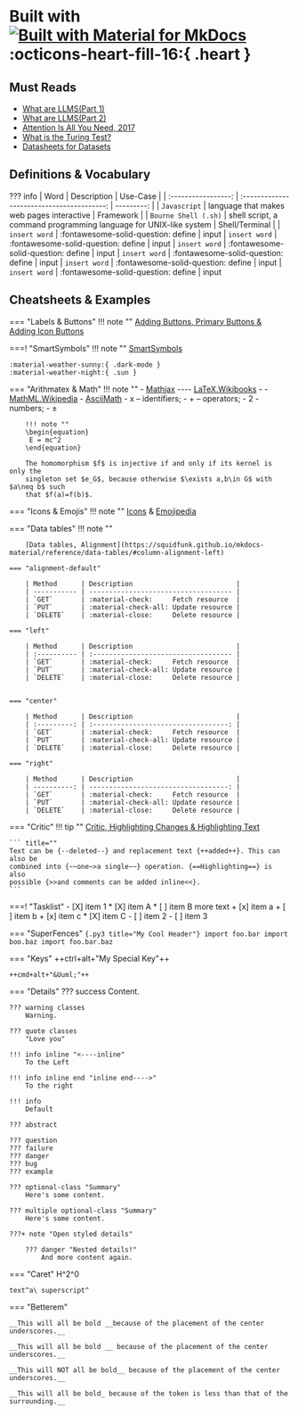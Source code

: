 # Built with [![Built with Material for MkDocs](https://img.shields.io/badge/Material_for_MkDocs-526CFE?style=for-the-badge&logo=MaterialForMkDocs&logoColor=white)](https://squidfunk.github.io/mkdocs-material/) :octicons-heart-fill-16:{ .heart }



## Must Reads
- [What are LLMS(Part 1)](https://datasci101.com/what-are-llms-part-1/)
- [What are LLMS(Part 2)](https://datasci101.com/what-are-llms-part-2/)
- [Attention Is All You Need, 2017](https://arxiv.org/pdf/1706.03762)
- [What is the Turing Test?](https://plato.stanford.edu/entries/turing-test/)
- [Datasheets for Datasets](https://arxiv.org/pdf/1803.09010)



## Definitions & Vocabulary

??? info
    |         Word           |                  Description               |   Use-Case   |
    |  :-----------------:   | :----------------------------------------: |  ---------:  |
    |  `Javascript`          | language that makes web pages interactive  |  Framework   |
    |  `Bourne Shell (.sh)`  | shell script, a command programming language for UNIX-like system |  Shell/Terminal   |
    |  `insert word`         | :fontawesome-solid-question: define |  input
    |  `insert word`         | :fontawesome-solid-question: define |  input
    |  `insert word`         | :fontawesome-solid-question: define |  input
    |  `insert word`         | :fontawesome-solid-question: define |  input
    |  `insert word`         | :fontawesome-solid-question: define |  input
    |  `insert word`         | :fontawesome-solid-question: define |  input 



## Cheatsheets & Examples

=== "Labels & Buttons"
    !!! note ""
        [Adding Buttons, Primary Buttons & Adding Icon Buttons](https://squidfunk.github.io/mkdocs-material/reference/buttons/)

===! "SmartSymbols"
    !!! note ""
        [SmartSymbols](https://facelessuser.github.io/pymdown-extensions/extensions/smartsymbols/)

    :material-weather-sunny:{ .dark-mode }
    :material-weather-night:{ .sun }

=== "Arithmatex & Math"
    !!! note ""
        - [Mathjax](https://www.mathjax.org/) ---- [LaTeX.Wikibooks](https://en.wikibooks.org/wiki/LaTeX/Mathematics) - 
        - [MathML.Wikipedia](https://en.wikipedia.org/wiki/MathML) - [AsciiMath](https://asciimath.org/)
        - <mi>x</mi> – identifiers;
        - <mo>+</mo> – operators;
        - <mn>2</mn> - numbers;
        - <mo>&pm;</mo>
 
        !!! note ""
        \begin{equation}
         E = mc^2
        \end{equation}

        The homomorphism $f$ is injective if and only if its kernel is only the
        singleton set $e_G$, because otherwise $\exists a,b\in G$ with $a\neq b$ such
        that $f(a)=f(b)$.

=== "Icons & Emojis"
    !!! note ""
        [Icons](https://github.com/squidfunk/mkdocs-material/blob/master/material/templates/.icons/octicons/globe-16.svg) & [Emojipedia](https://emojipedia.org/flag-united-states#technical)


=== "Data tables"
    !!! note ""

        [Data tables, Alignment](https://squidfunk.github.io/mkdocs-material/reference/data-tables/#column-alignment-left)

    === "alignment-default"
        
        | Method      | Description                          |
        | ----------- | ------------------------------------ |
        | `GET`       | :material-check:     Fetch resource  |
        | `PUT`       | :material-check-all: Update resource |
        | `DELETE`    | :material-close:     Delete resource |

    === "left"
        
        | Method      | Description                          |
        | :---------- | :----------------------------------- |
        | `GET`       | :material-check:     Fetch resource  |
        | `PUT`       | :material-check-all: Update resource |
        | `DELETE`    | :material-close:     Delete resource |
        

    === "center"
        
        | Method      | Description                          |
        | :---------: | :----------------------------------: |
        | `GET`       | :material-check:     Fetch resource  |
        | `PUT`       | :material-check-all: Update resource |
        | `DELETE`    | :material-close:     Delete resource |

    === "right"
        
        | Method      | Description                          |
        | ----------: | -----------------------------------: |
        | `GET`       | :material-check:     Fetch resource  |
        | `PUT`       | :material-check-all: Update resource |
        | `DELETE`    | :material-close:     Delete resource |
        
=== "Critic"
    !!! tip ""
        [Critic, Highlighting Changes & Highlighting Text](https://squidfunk.github.io/mkdocs-material/reference/formatting/)

    ``` title=""
    Text can be {--deleted--} and replacement text {++added++}. This can also be
    combined into {~~one~>a single~~} operation. {==Highlighting==} is also
    possible {>>and comments can be added inline<<}.
    ```

===! "Tasklist"
    -   [X] item 1
        *   [X] item A
        *   [ ] item B
            more text
            +   [x] item a
            +   [ ] item b
            +   [x] item c
        *   [X] item C
    -   [ ] item 2
    -   [ ] item 3
   
=== "SuperFences"
    ```{.py3 title="My Cool Header"}
    import foo.bar
    import boo.baz
    import foo.bar.baz
    ```

=== "Keys"
    ++ctrl+alt+"My Special Key"++

    ++cmd+alt+"&Uuml;"++

=== "Details"
    ??? success
        Content.

    ??? warning classes
        Warning.

    ??? quote classes
        "Love you"

    !!! info inline "<----inline"
        To the Left

    !!! info inline end "inline end---->"
        To the right

    !!! info
        Default

    ??? abstract

    ??? question
    ??? failure
    ??? danger
    ??? bug
    ??? example
    
    ??? optional-class "Summary"
        Here's some content.

    ??? multiple optional-class "Summary"
        Here's some content.

    ???+ note "Open styled details"

        ??? danger "Nested details!"
            And more content again.

=== "Caret"
    H^2^0

    text^a\ superscript^

=== "Betterem"

    __This will all be bold __because of the placement of the center underscores.__

    __This will all be bold __ because of the placement of the center underscores.__

    __This will NOT all be bold__ because of the placement of the center underscores.__

    __This will all be bold_ because of the token is less than that of the surrounding.__